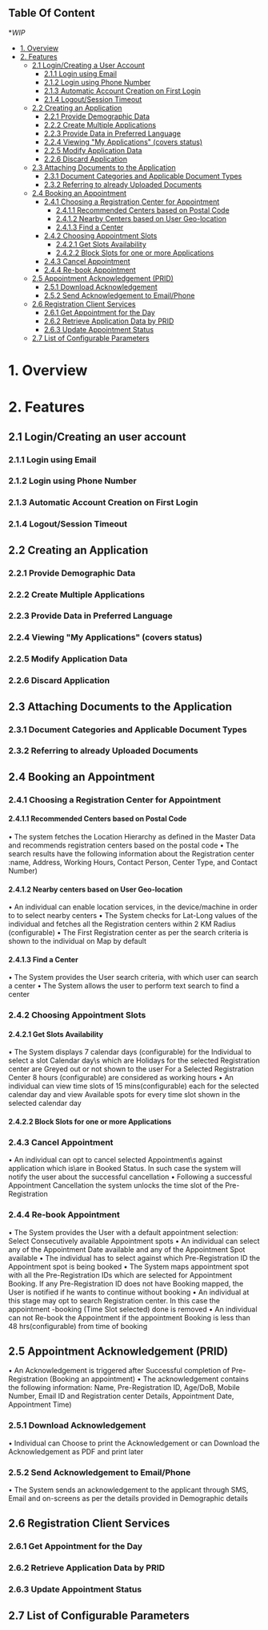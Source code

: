 ## Table Of Content
**WIP*
* [1. Overview](#1-overview)
* [2. Features](#2-features)
  * [2.1 Login/Creating a User Account](#21-logincreating-an-user-account)
    * [2.1.1 Login using Email](#211-login-using-email)
    * [2.1.2 Login using Phone Number](#212-login-using-phone-number)
    * [2.1.3 Automatic Account Creation on First Login](#213-automatic-account-creation-on-first-login)
    * [2.1.4 Logout/Session Timeout](#214-logoutsession-timeout)
  * [2.2 Creating an Application](#22-creating-an-application)
    * [2.2.1 Provide Demographic Data](#221-provide-demographic-data)
    * [2.2.2 Create Multiple Applications](#222-create-multiple-applications)
    * [2.2.3 Provide Data in Preferred Language](#223-provide-data-in-preferred-language)
    * [2.2.4 Viewing "My Applications" (covers status)](#224-viewing-my-applications-covers-status)
    * [2.2.5 Modify Application Data](#225-modify-application-data)
    * [2.2.6 Discard Application](#226-discard-application)
  * [2.3 Attaching Documents to the Application](#23-attaching-documents-to-the-application)
    * [2.3.1 Document Categories and Applicable Document Types](#231-document-categories-and-applicable-document-types)
    * [2.3.2 Referring to already Uploaded Documents](#232-referring-to-already-uploaded-documents)
  * [2.4 Booking an Appointment](#24-booking-an-appointment)
    * [2.4.1 Choosing a Registration Center for Appointment](#241-choosing-a-registration-center-for-appointment)
      * [2.4.1.1 Recommended Centers based on Postal Code](#2411-recommended-centers-based-on-postal-code)
      * [2.4.1.2 Nearby Centers based on User Geo-location](#2412-nearby-centers-based-on-user-geo-location)
      * [2.4.1.3 Find a Center](#2413-find-a-center)
    * [2.4.2 Choosing Appointment Slots](#242-choosing-appointment-slots)
      * [2.4.2.1 Get Slots Availability](#2421-get-slots-availability)
      * [2.4.2.2 Block Slots for one or more Applications](#2422-block-slots-for-one-or-more-applications)
    * [2.4.3 Cancel Appointment](#243-cancel-appointment)
    * [2.4.4 Re-book Appointment](#244-re-book-appointment)
  * [2.5 Appointment Acknowledgement (PRID)](#25-appointment-acknowledgement-prid)
    * [2.5.1 Download Acknowledgement](#251-download-acknowledgement)
    * [2.5.2 Send Acknowledgement to Email/Phone](#252-send-acknowledgement-to-emailphone)
  * [2.6 Registration Client Services](#26-registration-client-services)
    * [2.6.1 Get Appointment for the Day](#261-get-appointment-for-the-day)
    * [2.6.2 Retrieve Application Data by PRID](#262-retrieve-application-data-by-prid)
    * [2.6.3 Update Appointment Status](#263-update-appointment-status)
  * [2.7 List of Configurable Parameters](#27-list-of-configurable-parameters)
# 1. Overview
# 2. Features
## 2.1 Login/Creating an user account
### 2.1.1 Login using Email
### 2.1.2 Login using Phone Number
### 2.1.3 Automatic Account Creation on First Login
### 2.1.4 Logout/Session Timeout
## 2.2 Creating an Application
### 2.2.1 Provide Demographic Data
### 2.2.2 Create Multiple Applications
### 2.2.3 Provide Data in Preferred Language
### 2.2.4 Viewing "My Applications" (covers status)
### 2.2.5 Modify Application Data
### 2.2.6 Discard Application
## 2.3 Attaching Documents to the Application
### 2.3.1 Document Categories and Applicable Document Types
### 2.3.2 Referring to already Uploaded Documents
## 2.4 Booking an Appointment
### 2.4.1 Choosing a Registration Center for Appointment
#### 2.4.1.1 Recommended Centers based on Postal Code
•	The system fetches the Location Hierarchy as defined in the Master Data and recommends registration centers based on the postal code
•	The search results have the following information about the Registration center :name, Address, Working Hours, Contact Person, Center Type, and Contact Number)

#### 2.4.1.2 Nearby centers based on User Geo-location
•	An individual can  enable location services,  in the device/machine in order to  to select nearby centers
•	The System checks for Lat-Long values of the individual and  fetches all the Registration centers within 2 KM Radius (configurable)
•	The First Registration center as per the search criteria is shown to the individual on Map by default
#### 2.4.1.3 Find a Center
•	The System provides the User search criteria, with which user can search a center
•	The System allows the user to perform text search to find a center

### 2.4.2 Choosing Appointment Slots
#### 2.4.2.1 Get Slots Availability
•	The System displays 7 calendar days (configurable) for the Individual to select a slot
        Calendar day\s which are  Holidays for the selected Registration center are Greyed out or not shown to the user
        For a Selected Registration Center 8 hours (configurable) are considered as working hours
•	An individual can view time slots of 15 mins(configurable) each for the selected calendar day and view Available spots for every time slot shown in the selected calendar day

#### 2.4.2.2 Block Slots for one or more Applications
### 2.4.3 Cancel Appointment
•	An individual can opt to cancel selected Appointment\s against application which is\are in Booked Status.
In such case the system will notify the user about the successful cancellation 
•	Following a successful Appointment Cancellation the system unlocks the time slot of the Pre-Registration 

### 2.4.4 Re-book Appointment
•	The System provides the User with a default appointment selection: Select Consecutively available Appointment spots
•	An individual can select any of the Appointment Date available and any of the Appointment Spot available
•	The individual has to select against which Pre-Registration ID the Appointment spot is being booked
•	The System maps appointment spot with all the Pre-Registration IDs which are selected for Appointment Booking. If any Pre-Registration ID does not have Booking mapped, the User is notified if he wants to continue without booking
•	An individual at this stage may opt to search Registration center. In this case the appointment -booking (Time Slot selected) done is removed
•	An individual can not  Re-book the Appointment if the appointment Booking is less than 48 hrs(configurable) from time of booking

## 2.5 Appointment Acknowledgement (PRID)
•	An Acknowledgement is triggered after Successful completion of Pre-Registration (Booking an appointment)
•	The acknowledgement contains the following information: Name, Pre-Registration ID, Age/DoB, Mobile Number, Email ID and Registration center Details, Appointment Date, Appointment Time)
### 2.5.1 Download Acknowledgement
•	Individual can Choose to print the Acknowledgement or can Download the Acknowledgement as PDF and print later 
### 2.5.2 Send Acknowledgement to Email/Phone
•	The System sends an acknowledgement to the  applicant through SMS, Email and on-screens as per the details provided in Demographic details
## 2.6 Registration Client Services
### 2.6.1 Get Appointment for the Day
### 2.6.2 Retrieve Application Data by PRID
### 2.6.3 Update Appointment Status
## 2.7 List of Configurable Parameters
